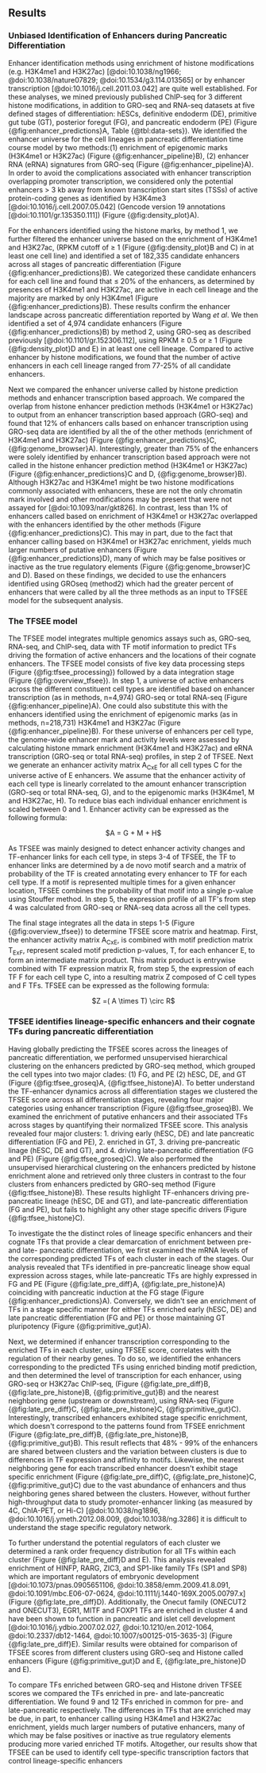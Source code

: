 ## Results

### Unbiased Identification of Enhancers during Pancreatic Differentiation

Enhancer identification methods using enrichment of histone modifications (e.g. H3K4me1 and H3K27ac) [@doi:10.1038/ng1966; @doi:10.1038/nature07829; @doi:10.1534/g3.114.013565] or by enhancer transcription [@doi:10.1016/j.cell.2011.03.042] are quite well established.
For these analyses, we mined previously published ChIP-seq for 3 different histone modifications, in addition to GRO-seq and RNA-seq datasets at five defined stages of differentiation: hESCs, definitive endoderm (DE), primitive gut tube (GT), posterior foregut (FG), and pancreatic endoderm (PE) (Figure {@fig:enhancer_predictions}A, Table {@tbl:data-sets}).
We identified the enhancer universe for the cell lineages in pancreatic differentiation time course model by two methods:(1) enrichment of epigenomic marks (H3K4me1 or H3K27ac) (Figure {@fig:enhancer_pipeline}B), (2) enhancer RNA (eRNA) signatures from GRO-seq (Figure {@fig:enhancer_pipeline}A).
In order to avoid the complications associated with enhancer transcription overlapping promoter transcription, we considered only the potential enhancers $>$ 3 kb away from known transcription start sites (TSSs) of active protein-coding genes as identified by H3K4me3 [@doi:10.1016/j.cell.2007.05.042] (Gencode version 19 annotations [@doi:10.1101/gr.135350.111]) (Figure {@fig:density_plot}A).

For the enhancers identified using the histone marks, by method 1, we further filtered the enhancer universe based on the  enrichment of H3K4me1 and H3K27ac, (RPKM cutoff of $\geq$ 1 (Figure {@fig:density_plot}B and C) in at least one cell line) and identified a set of 182,335 candidate enhancers across all stages of pancreatic differentiation (Figure {@fig:enhancer_predictions}B).
We categorized these candidate enhancers for each cell line and found that $\le$ 20% of the enhancers, as determined by presences of H3K4me1 and H3K27ac, are active in each cell lineage and the majority are marked by only H3K4me1 (Figure {@fig:enhancer_predictions}B).
These results confirm the enhancer landscape across pancreatic differentiation reported by Wang *et al*.
We then identified a set of 4,974 candidate enhancers (Figure {@fig:enhancer_predictions}B) by method 2, using GRO-seq as described previously [@doi:10.1101/gr.152306.112], using RPKM $\geq$ 0.5 or $\geq$ 1 (Figure {@fig:density_plot}D and E) in at least one cell lineage.
Compared to active enhancer by histone modifications, we found that the number of active enhancers in each cell lineage ranged from 77-25% of all candidate enhancers.

Next we compared the enhancer universe called by histone prediction methods and enhancer transcription based approach.
We compared the overlap from histone enhancer prediction methods (H3K4me1 or H3K27ac) to output from an enhancer transcription based approach (GRO-seq) and found that 12% of enhancers calls based on enhancer transcription using GRO-seq data are identified by all the of the other methods (enrichment of H3K4me1 and H3K27ac) (Figure {@fig:enhancer_predictions}C, {@fig:genome_browser}A).
Interestingly, greater than 75% of the enhancers were solely identified by enhancer transcription based approach were not called in the histone enhancer prediction method (H3K4me1 or H3K27ac)  (Figure {@fig:enhancer_predictions}C and D, {@fig:genome_browser}B).
Although H3K27ac and H3K4me1 might be two histone modifications commonly associated with enhancers, these are not the only chromatin mark involved and other modifications may be present that were not assayed for [@doi:10.1093/nar/gkt826].
In contrast, less than 1% of enhancers called based on enrichment of H3K4me1 or H3K27ac overlapped with the enhancers identified by the other methods (Figure {@fig:enhancer_predictions}C).
This may in part, due to the fact that enhancer calling based on H3K4me1 or H3K27ac enrichment, yields much larger numbers of putative enhancers (Figure {@fig:enhancer_predictions}D), many of which may be false positives or inactive as the true regulatory elements (Figure {@fig:genome_browser}C and D). Based on these findings, we decided to use the enhancers identified using GROseq (method2) which had the greater percent of enhancers that were called by all the three methods as an input to TFSEE model for the subsequent analysis.

### The TFSEE model

The TFSEE model integrates multiple genomics assays such as, GRO-seq, RNA-seq, and ChIP-seq, data with TF motif information to predict TFs driving the formation of active enhancers and the locations of their cognate enhancers.
The TFSEE model consists of five key data processing steps (Figure {@fig:tfsee_processing}) followed by a data integration stage (Figure {@fig:overview_tfsee}).
In step 1, a universe of active enhancers across the different constituent cell types are identified based on enhancer transcription (as in methods, n=4,974) GRO-seq or total RNA-seq (Figure {@fig:enhancer_pipeline}A).
One could also substitute this with the enhancers identified using the enrichment of epigenomic marks (as in methods, n=218,731) H3K4me1 and H3K27ac (Figure {@fig:enhancer_pipeline}B).
For these universe of enhancers per cell type, the genome-wide enhancer mark and activity levels were assessed by calculating histone mmark enrichment (H3K4me1 and H3K27ac) and eRNA transcription (GRO-seq or total RNA-seq) profiles, in step 2 of TFSEE.
Next we generate an enhancer activity matrix A<sub>CxE</sub> for all cell types C for the universe active of E enhancers.
We assume that the enhancer activity of each cell type is linearly correlated to the amount enhancer transcription (GRO-seq or total RNA-seq, G), and to the epigenomic marks (H3K4me1, M and H3K27ac, H).
To reduce bias each individual enhancer enrichment is scaled between 0 and 1.
Enhancer activity can be expressed as the following formula:

 <center>$A = G + M + H$</center>

As TFSEE was mainly designed to detect enhancer activity changes and TF-enhancer links for each cell type,
in steps 3-4 of TFSEE, the TF to enhancer links are determined by a de novo motif search and a matrix of probability of the TF is created annotating every enhancer to TF for each cell type. If a motif is represented multiple times for a given enhancer location, TFSEE combines the probability of that motif into a single p-value using Stouffer method.
In step 5, the expression profile of all TF's from step 4 was calculated from GRO-seq or RNA-seq data across all the cell types.

The final stage integrates all the data in steps 1-5 (Figure {@fig:overview_tfsee}) to determine TFSEE score matrix and heatmap.
First, the enhancer activity matrix A<sub>CxE</sub>, is combined with motif prediction matrix T<sub>ExF</sub>, represent scaled motif prediction p-values, T, for each enhancer E, to form an intermediate matrix product. This matrix product is entrywise combined with TF expression matrix R, from step 5, the expression of each TF F for each cell type C, into a resulting matrix Z composed of C cell types and F TFs.
TFSEE can be expressed as the following formula:

<center>$Z =( A \times T) \circ  R$</center>


### TFSEE identifies lineage-specific enhancers and their cognate TFs during pancreatic differentiation

Having globally predicting the TFSEE scores across the lineages of pancreatic differentiation, we performed unsupervised hierarchical clustering on the enhancers predicted by GRO-seq method, which grouped the cell types into two major clades: (1) FG, and PE (2) hESC, DE, and GT (Figure {@fig:tfsee_groseq}A, {@fig:tfsee_histone}A).
To better understand the TF-enhancer dynamics across all differentiation stages we clustered the TFSEE score across all differentiation stages, revealing four major categories using enhancer transcription (Figure {@fig:tfsee_groseq}B).
We examined the enrichment of putative enhancers and their associated TFs across stages by quantifying their normalized TFSEE score. This analysis revealed four major clusters: 1. driving early (hESC, DE) and late pancreatic differentiation (FG and PE), 2. enriched in GT, 3. driving pre-pancreatic linage (hESC, DE and GT), and 4. driving late-pancreatic differentiation (FG and PE) (Figure {@fig:tfsee_groseq}C).
We also performed the unsupervised hierarchical clustering on the enhancers predicted by histone enrichment alone and retrieved only three clusters in contrast to the four clusters from enhancers predicted by GRO-seq method (Figure {@fig:tfsee_histone}B). These results highlight TF-enhancers driving pre-pancreatic lineage (hESC, DE and GT), and late-pancreatic differentiation (FG and PE), but fails to highlight any other stage specific drivers (Figure {@fig:tfsee_histone}C).

To investigate the the distinct roles of lineage specific enhancers and their cognate TFs that provide a clear demarcation of enrichment between pre- and late- pancreatic differentiation, we first examined the mRNA levels of the corresponding predicted TFs of each cluster in each of the stages.
Our analysis revealed that TFs identified in pre-pancreatic lineage show equal expression across stages, while late-pancreatic TFs are highly expressed in FG and PE (Figure {@fig:late_pre_diff}A, {@fig:late_pre_histone}A) coinciding with pancreatic induction at the FG stage (Figure {@fig:enhancer_predictions}A).
Conversely, we didn't see an enrichment of TFs in a stage specific manner for either TFs enriched early (hESC, DE) and late pancreatic differentiation (FG and PE) or those maintaining GT pluripotency (Figure {@fig:primitive_gut}A).

Next, we determined if enhancer transcription corresponding to the enriched TFs in each cluster, using TFSEE score, correlates with the regulation of their nearby genes. 
To do so, we identified the enhancers corresponding to the predicted TFs using enriched binding motif prediction, and then determined the level of transcription for each enhancer, using GRO-seq or H3K27ac ChIP-seq, (Figure {@fig:late_pre_diff}B, {@fig:late_pre_histone}B, {@fig:primitive_gut}B) and the nearest neighboring gene (upstream or downstream), using RNA-seq (Figure {@fig:late_pre_diff}C, {@fig:late_pre_histone}C, {@fig:primitive_gut}C).
Interestingly, transcribed enhancers exhibited stage specific enrichment, which doesn't correspond to the patterns found from TFSEE enrichment (Figure {@fig:late_pre_diff}B, {@fig:late_pre_histone}B, {@fig:primitive_gut}B).
This result reflects that 48% - 99% of the enhancers are shared between clusters and the variation between
clusters is due to differences in TF expression and affinity to motifs.
Likewise, the nearest neighboring gene for each transcribed enhancer doesn't exhibit stage specific enrichment (Figure {@fig:late_pre_diff}C, {@fig:late_pre_histone}C, {@fig:primitive_gut}C) due to the vast abundance of enhancers and thus neighboring genes shared between the clusters.
However, without further high-throughput data to study promoter-enhancer linking (as measured by 4C, ChIA-PET, or Hi-C) [@doi:10.1038/ng1896, @doi:10.1016/j.ymeth.2012.08.009, @doi:10.1038/ng.3286]
it is difficult to understand the stage specific regulatory network.

To further understand the potential regulators of each cluster we determined a rank order frequency distribution for all TFs within each cluster (Figure {@fig:late_pre_diff}D and E).
This analysis revealed  enrichment of HINFP, RARG, ZIC3, and SP1-like family TFs (SP1 and SP8) which are important regulators of embryonic development [@doi:10.1073/pnas.0905651106, @doi:10.3858/emm.2009.41.8.091, @doi:10.1091/mbc.E06-07-0624, @doi:10.1111/j.1440-169X.2005.00797.x] (Figure {@fig:late_pre_diff}D).
Additionally, the Onecut family (ONECUT2 and ONECUT3), EGR1, MITF and FOXP1 TFs are enriched in cluster 4 and have been shown to function in pancreatic and islet cell development [@doi:10.1016/j.ydbio.2007.02.027, @doi:10.1210/en.2012-1064, @doi:10.2337/db12-1464, @doi:10.1007/s00125-015-3635-3] (Figure {@fig:late_pre_diff}E).
Similar results were obtained for comparison of TFSEE scores from different clusters using GRO-seq and Histone called enhancers (Figure {@fig:primitive_gut}D and E, {@fig:late_pre_histone}D and E).

To compare TFs enriched between GRO-seq and Histone driven TFSEE scores we compared the TFs enriched in pre- and late-pancreatic differentiation.
We found 9 and 12 TFs enriched in common for pre- and late-pancreatic respectively.
The differences in TFs that are enriched may be due, in part, to enhancer calling using H3K4me1 and H3K27ac enrichment, yields much larger numbers of putative enhancers, many of which may be false positives or inactive as true regulatory elements
producing more varied enriched TF motifs.
Altogether, our results show that TFSEE can be used to identify cell type-specific transcription factors that control lineage-specific enhancers
